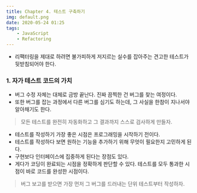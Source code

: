 ```yaml
---
title: Chapter 4. 테스트 구축하기
img: default.png
date: 2020-05-24 01:25
tags:
    - JavaScript
    - Refactoring
---
```

- 리팩터링을 제대로 하려면 불가피하게 저지르는 실수를 잡아주는 견고한 테스트가 뒷받침되어야 한다.

### 1. 자가 테스트 코드의 가치
- 버그 수정 자체는 대체로 금방 끝난다. 진짜 끔찍한 건 버그를 찾는 여정이다.
- 또한 버그를 잡는 과정에서 다른 버그를 심기도 하는데, 그 사실을 한참이 지나서야 알아채기도 한다.

> 모든 테스트를 완전히 자동화하고 그 결과까지 스스로 검사하게 만들자.
- 테스트를 작성하기 가장 좋은 시점은 프로그래밍을 시작하기 전이다.
- 테스트를 작성하다 보면 원하는 기능을 추가하기 위해 무엇이 필요한지 고민하게 된다.
- 구현보다 인터페이스에 집중하게 된다는 장점도 있다.
- 게다가 코딩이 완료되는 시점을 정확하게 판단할 수 있다. 테스트를 모두 통과한 시점이 바로 코드를 완성한 시점이다.

> 버그 보고를 받으면 가장 먼저 그 버그를 드러내는 단위 테스트부터 작성하자.
